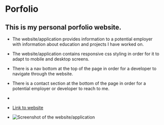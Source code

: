 # Porfolio
## This is my personal porfolio website.
  - The website/application provides information to a potential employer with information about education and projects I have worked on.
  - The website/application contains responsive css styling in order for it to adapt to mobile and desktop screens.
  - There is a nav bottom at the top of the page in order for a developer to navigate through the website.
  - There is a contact section at the bottom of the page in order for a potential employer or developer to reach to me. 
  - 

  - [Link to website](https://joesmall37.github.io/Portfolio/#resume)


  - ![Screenshot of the website/application]()

